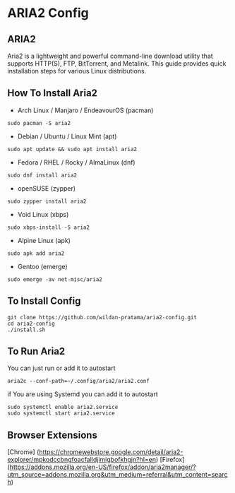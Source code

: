 # ARIA2 Config

## ARIA2

Aria2 is a lightweight and powerful command-line download utility that supports HTTP(S), FTP, BitTorrent, and Metalink.
This guide provides quick installation steps for various Linux distributions.

## How To Install Aria2
- Arch Linux / Manjaro / EndeavourOS (pacman)
```
sudo pacman -S aria2
```
- Debian / Ubuntu / Linux Mint	(apt)
```
sudo apt update && sudo apt install aria2
```
- Fedora / RHEL / Rocky / AlmaLinux	(dnf)
```
sudo dnf install aria2
```
- openSUSE	(zypper)
```
sudo zypper install aria2
```
- Void Linux	(xbps)
```
sudo xbps-install -S aria2
```
- Alpine Linux	(apk)
```
sudo apk add aria2
```
- Gentoo	(emerge)
```
sudo emerge -av net-misc/aria2
```

## To Install Config


```
git clone https://github.com/wildan-pratama/aria2-config.git
cd aria2-config
./install.sh
```

## To Run Aria2

You can just run or add it to autostart
```
aria2c --conf-path=~/.config/aria2/aria2.conf
```
if You are using Systemd you can add it to autostart
```
sudo systemctl enable aria2.service
sudo systemctl start aria2.service
```

## Browser Extensions

[Chrome]
(https://chromewebstore.google.com/detail/aria2-explorer/mpkodccbngfoacfalldjimigbofkhgjn?hl=en)
[Firefox]
(https://addons.mozilla.org/en-US/firefox/addon/aria2manager/?utm_source=addons.mozilla.org&utm_medium=referral&utm_content=search)
